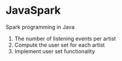 # JavaSpark
Spark programming in Java
1. The number of listening events per artist
2. Compute the user set for each artist
3. Implement user set functionality
